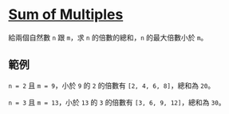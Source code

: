 # [Sum of Multiples](https://www.codewars.com/kata/sum-of-multiples/)

給兩個自然數 `n` 跟 `m`，求 `n` 的倍數的總和，`n` 的最大倍數小於 `m`。

## 範例

`n = 2` 且 `m = 9`，小於 `9` 的 `2` 的倍數有 `[2, 4, 6, 8]`，總和為 `20`。

`n = 3` 且 `m = 13`，小於 `13` 的 `3` 的倍數有 `[3, 6, 9, 12]`，總和為 `30`。
